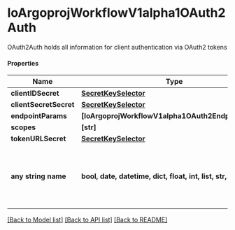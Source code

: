 # IoArgoprojWorkflowV1alpha1OAuth2Auth

OAuth2Auth holds all information for client authentication via OAuth2 tokens

#### Properties
Name | Type | Description | Notes
------------ | ------------- | ------------- | -------------
**clientIDSecret** | [**SecretKeySelector**](SecretKeySelector.md) |  | [optional] 
**clientSecretSecret** | [**SecretKeySelector**](SecretKeySelector.md) |  | [optional] 
**endpointParams** | **[IoArgoprojWorkflowV1alpha1OAuth2EndpointParam]** |  | [optional] 
**scopes** | **[str]** |  | [optional] 
**tokenURLSecret** | [**SecretKeySelector**](SecretKeySelector.md) |  | [optional] 
**any string name** | **bool, date, datetime, dict, float, int, list, str, none_type** | any string name can be used but the value must be the correct type | [optional]

[[Back to Model list]](../README.md#documentation-for-models) [[Back to API list]](../README.md#documentation-for-api-endpoints) [[Back to README]](../README.md)

